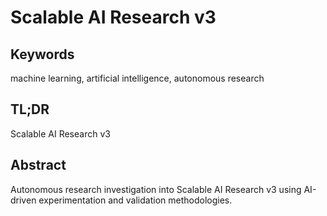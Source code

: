 # Scalable AI Research v3

## Keywords
machine learning, artificial intelligence, autonomous research

## TL;DR
Scalable AI Research v3

## Abstract
Autonomous research investigation into Scalable AI Research v3 using 
AI-driven experimentation and validation methodologies.
